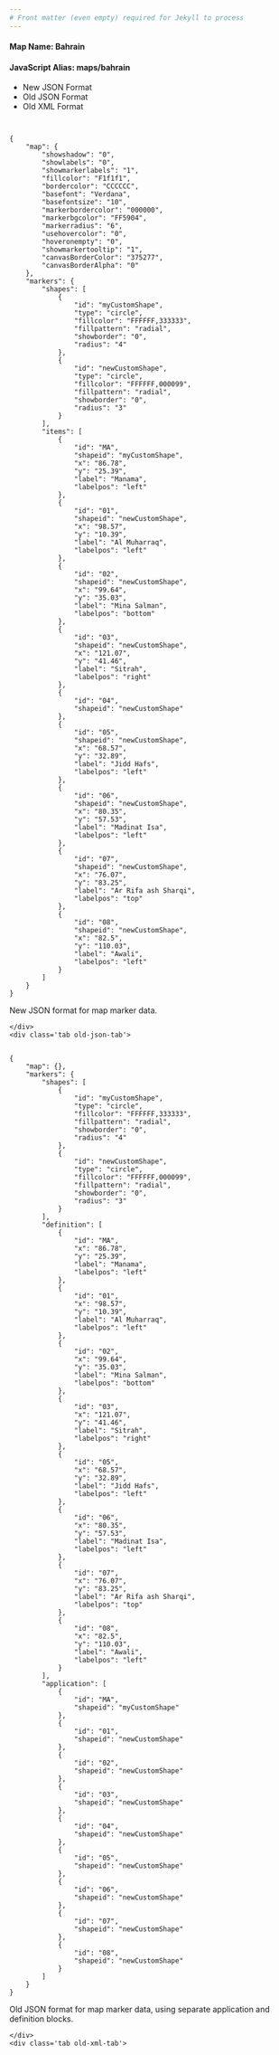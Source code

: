```yaml
---
# Front matter (even empty) required for Jekyll to process
---
```


#### Map Name: Bahrain

#### JavaScript Alias: maps/bahrain


<div class="code-wrapper">
<ul class='code-tabs'>
    <li class='active'>
        <a data-toggle='new-json'>New JSON Format</a>
    </li>
    <li>
        <a data-toggle='old-json'>Old JSON Format</a>
    </li>
    <li>
        <a data-toggle='old-xml'>Old XML Format</a>
    </li>
</ul>
<div class='tab-content'>
    <pre class='plain-code'></pre>
    <div class='tab new-json-tab active'>
<pre><code class="language-javascript">
{
    "map": {
        "showshadow": "0",
        "showlabels": "0",
        "showmarkerlabels": "1",
        "fillcolor": "F1f1f1",
        "bordercolor": "CCCCCC",
        "basefont": "Verdana",
        "basefontsize": "10",
        "markerbordercolor": "000000",
        "markerbgcolor": "FF5904",
        "markerradius": "6",
        "usehovercolor": "0",
        "hoveronempty": "0",
        "showmarkertooltip": "1",
        "canvasBorderColor": "375277",
        "canvasBorderAlpha": "0"
    },
    "markers": {
        "shapes": [
            {
                "id": "myCustomShape",
                "type": "circle",
                "fillcolor": "FFFFFF,333333",
                "fillpattern": "radial",
                "showborder": "0",
                "radius": "4"
            },
            {
                "id": "newCustomShape",
                "type": "circle",
                "fillcolor": "FFFFFF,000099",
                "fillpattern": "radial",
                "showborder": "0",
                "radius": "3"
            }
        ],
        "items": [
            {
                "id": "MA",
                "shapeid": "myCustomShape",
                "x": "86.78",
                "y": "25.39",
                "label": "Manama",
                "labelpos": "left"
            },
            {
                "id": "01",
                "shapeid": "newCustomShape",
                "x": "98.57",
                "y": "10.39",
                "label": "Al Muharraq",
                "labelpos": "left"
            },
            {
                "id": "02",
                "shapeid": "newCustomShape",
                "x": "99.64",
                "y": "35.03",
                "label": "Mina Salman",
                "labelpos": "bottom"
            },
            {
                "id": "03",
                "shapeid": "newCustomShape",
                "x": "121.07",
                "y": "41.46",
                "label": "Sitrah",
                "labelpos": "right"
            },
            {
                "id": "04",
                "shapeid": "newCustomShape"
            },
            {
                "id": "05",
                "shapeid": "newCustomShape",
                "x": "68.57",
                "y": "32.89",
                "label": "Jidd Hafs",
                "labelpos": "left"
            },
            {
                "id": "06",
                "shapeid": "newCustomShape",
                "x": "80.35",
                "y": "57.53",
                "label": "Madinat Isa",
                "labelpos": "left"
            },
            {
                "id": "07",
                "shapeid": "newCustomShape",
                "x": "76.07",
                "y": "83.25",
                "label": "Ar Rifa ash Sharqi",
                "labelpos": "top"
            },
            {
                "id": "08",
                "shapeid": "newCustomShape",
                "x": "82.5",
                "y": "110.03",
                "label": "Awali",
                "labelpos": "left"
            }
        ]
    }
}
</code></pre>


<p class='text-success'>New JSON format for map marker data.</p>

    </div>
    <div class='tab old-json-tab'>
<pre><code class="language-javascript">
{
    "map": {},
    "markers": {
        "shapes": [
            {
                "id": "myCustomShape",
                "type": "circle",
                "fillcolor": "FFFFFF,333333",
                "fillpattern": "radial",
                "showborder": "0",
                "radius": "4"
            },
            {
                "id": "newCustomShape",
                "type": "circle",
                "fillcolor": "FFFFFF,000099",
                "fillpattern": "radial",
                "showborder": "0",
                "radius": "3"
            }
        ],
        "definition": [
            {
                "id": "MA",
                "x": "86.78",
                "y": "25.39",
                "label": "Manama",
                "labelpos": "left"
            },
            {
                "id": "01",
                "x": "98.57",
                "y": "10.39",
                "label": "Al Muharraq",
                "labelpos": "left"
            },
            {
                "id": "02",
                "x": "99.64",
                "y": "35.03",
                "label": "Mina Salman",
                "labelpos": "bottom"
            },
            {
                "id": "03",
                "x": "121.07",
                "y": "41.46",
                "label": "Sitrah",
                "labelpos": "right"
            },
            {
                "id": "05",
                "x": "68.57",
                "y": "32.89",
                "label": "Jidd Hafs",
                "labelpos": "left"
            },
            {
                "id": "06",
                "x": "80.35",
                "y": "57.53",
                "label": "Madinat Isa",
                "labelpos": "left"
            },
            {
                "id": "07",
                "x": "76.07",
                "y": "83.25",
                "label": "Ar Rifa ash Sharqi",
                "labelpos": "top"
            },
            {
                "id": "08",
                "x": "82.5",
                "y": "110.03",
                "label": "Awali",
                "labelpos": "left"
            }
        ],
        "application": [
            {
                "id": "MA",
                "shapeid": "myCustomShape"
            },
            {
                "id": "01",
                "shapeid": "newCustomShape"
            },
            {
                "id": "02",
                "shapeid": "newCustomShape"
            },
            {
                "id": "03",
                "shapeid": "newCustomShape"
            },
            {
                "id": "04",
                "shapeid": "newCustomShape"
            },
            {
                "id": "05",
                "shapeid": "newCustomShape"
            },
            {
                "id": "06",
                "shapeid": "newCustomShape"
            },
            {
                "id": "07",
                "shapeid": "newCustomShape"
            },
            {
                "id": "08",
                "shapeid": "newCustomShape"
            }
        ]
    }
}
</code></pre>


<p class='text-success'>Old JSON format for map marker data, using separate application and definition blocks.</p>

    </div>
    <div class='tab old-xml-tab'>
<pre><code class="language-html">
<map>
	<markers>
	   <shapes>
	        <shape id='myCustomShape' type='circle' fillColor='FFFFFF,333333' fillPattern='radial' showBorder='0' radius='4'/>
			 <shape id='newCustomShape' type='circle' fillColor='FFFFFF,000099' fillPattern='radial' showBorder='0' radius='3'/>
		</shapes>
		<definition>
			<marker id='MA' x='86.78' y='25.39' label='Manama' labelPos='left' />
			<marker id='01' x='98.57' y='10.39' label='Al Muharraq' labelPos='left' />
			<marker id='02' x='99.64' y='35.03' label='Mina Salman' labelPos='bottom'  />
			<marker id='03' x='121.07' y='41.46' label='Sitrah' labelPos='right' />
			<marker id='05' x='68.57' y='32.89' label='Jidd Hafs' labelPos='left'  />
			<marker id='06' x='80.35' y='57.53' label='Madinat Isa' labelPos='left'  />
			<marker id='07' x='76.07' y='83.25' label='Ar Rifa ash Sharqi' labelPos='top'  />
			<marker id='08' x='82.5' y='110.03' label='Awali' labelPos='left'  />
		</definition>
		<application>
			<marker id='MA' shapeId='myCustomShape'  />
			<marker id='01' shapeId='newCustomShape'  />
			<marker id='02' shapeId='newCustomShape'  />
			<marker id='03' shapeId='newCustomShape'  />
			<marker id='04' shapeId='newCustomShape'  />
			<marker id='05' shapeId='newCustomShape'  />
			<marker id='06' shapeId='newCustomShape'  />
			<marker id='07' shapeId='newCustomShape'  />
			<marker id='08' shapeId='newCustomShape'  />

		</application>
	</markers>
</map>
</code></pre>

<p class='text-success'>Old XML format for map marker data, using separate application and definition blocks.</p>

</div>
</div>
</div>
